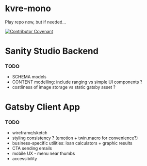 # kvre-mono

Play repo now, but if needed...

[![Contributor Covenant](https://img.shields.io/badge/Contributor%20Covenant-v2.0%20adopted-ff69b4.svg)](code_of_conduct.md)

# Sanity Studio Backend


### TODO
- SCHEMA models
- CONTENT modelling: include ranging vs simple UI components ?
- costliness of image storage vs static gatsby asset ?

# Gatsby Client App

### TODO
- wireframe/sketch
- styling consistency ? (emotion + twin.macro for convenience?)
- business-specific utilities: loan calculators + graphic results
- CTA sending emails
- mobile UX - menu near thumbs
- accessibility

